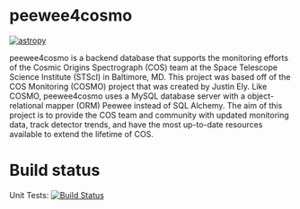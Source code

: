 # peewee4cosmo

[![astropy](http://img.shields.io/badge/powered%20by-AstroPy-orange.svg?style=flat)](http://www.astropy.org/)

peewee4cosmo is a backend database that supports the monitoring efforts of the Cosmic Origins Spectrograph (COS) team at the Space Telescope Science Institute (STScI) in Baltimore, MD. This project was based off of the COS Monitoring (COSMO) project that was created by Justin Ely. Like COSMO, peewee4cosmo uses a MySQL database server with a object-relational mapper (ORM) Peewee instead of SQL Alchemy. The aim of this project is to provide the COS team and community with updated monitoring data, track detector trends, and have the most up-to-date resources available to extend the lifetime of COS.

# Build status

Unit Tests: [![Build Status](https://travis-ci.org/justincely/cos_monitoring.svg?branch=master)](https://travis-ci.org/mfixstsci/peewee4cosmo)
